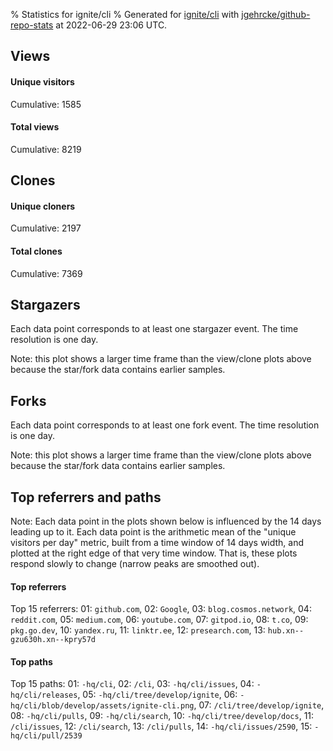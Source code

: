 % Statistics for ignite/cli
% Generated for [ignite/cli](https://github.com/ignite/cli) with [jgehrcke/github-repo-stats](https://github.com/jgehrcke/github-repo-stats) at 2022-06-29 23:06 UTC.


## Views

#### Unique visitors
<div id="chart_views_unique" class="full-width-chart"></div>

Cumulative: 1585

#### Total views
<div id="chart_views_total" class="full-width-chart"></div>

Cumulative: 8219

<div class="pagebreak-for-print"> </div>

## Clones

#### Unique cloners
<div id="chart_clones_unique" class="full-width-chart"></div>

Cumulative: 2197

#### Total clones
<div id="chart_clones_total" class="full-width-chart"></div>

Cumulative: 7369



<div class="pagebreak-for-print"> </div>



## Stargazers

Each data point corresponds to at least one stargazer event.
The time resolution is one day.

<div id="chart_stargazers" class="full-width-chart"></div>


Note: this plot shows a larger time frame than the view/clone plots above because the star/fork data contains earlier samples.



## Forks

Each data point corresponds to at least one fork event.
The time resolution is one day.

<div id="chart_forks" class="full-width-chart"></div>


Note: this plot shows a larger time frame than the view/clone plots above because the star/fork data contains earlier samples.



<div class="pagebreak-for-print"> </div>



## Top referrers and paths


Note: Each data point in the plots shown below is influenced by the 14 days
leading up to it. Each data point is the arithmetic mean of the "unique
visitors per day" metric, built from a time window of 14 days width, and
plotted at the right edge of that very time window. That is, these plots
respond slowly to change (narrow peaks are smoothed out).




#### Top referrers


<div id="chart_referrers_top_n_alltime" class="full-width-chart"></div>

Top 15 referrers: 01: `github.com`, 02: `Google`, 03: `blog.cosmos.network`, 04: `reddit.com`, 05: `medium.com`, 06: `youtube.com`, 07: `gitpod.io`, 08: `t.co`, 09: `pkg.go.dev`, 10: `yandex.ru`, 11: `linktr.ee`, 12: `presearch.com`, 13: `hub.xn--gzu630h.xn--kpry57d`





#### Top paths


<div id="chart_paths_top_n_alltime" class="full-width-chart"></div>

Top 15 paths: 01: `-hq/cli`, 02: `/cli`, 03: `-hq/cli/issues`, 04: `-hq/cli/releases`, 05: `-hq/cli/tree/develop/ignite`, 06: `-hq/cli/blob/develop/assets/ignite-cli.png`, 07: `/cli/tree/develop/ignite`, 08: `-hq/cli/pulls`, 09: `-hq/cli/search`, 10: `-hq/cli/tree/develop/docs`, 11: `/cli/issues`, 12: `/cli/search`, 13: `/cli/pulls`, 14: `-hq/cli/issues/2590`, 15: `-hq/cli/pull/2539`


<script type="text/javascript">
    vegaEmbed('#chart_views_unique', {"$schema": "https://vega.github.io/schema/vega-lite/v4.17.0.json", "config": {"arc": {"fill": "#1b1e23"}, "area": {"fill": "#1b1e23"}, "axisBottom": {"domainColor": "#a9b4c4", "gridColor": "#a9b4c4", "labelColor": "#1b1e23", "labelFont": "relative-mono-11-pitch-pro, Menlo, monospace", "tickColor": "#a9b4c4", "titleColor": "#1b1e23", "titleFont": "relative-mono-11-pitch-pro, Menlo, monospace"}, "axisLeft": {"domainColor": "#a9b4c4", "gridColor": "#a9b4c4", "labelColor": "#1b1e23", "labelFont": "relative-mono-11-pitch-pro, Menlo, monospace", "tickColor": "#a9b4c4", "titleColor": "#1b1e23", "titleFont": "relative-mono-11-pitch-pro, Menlo, monospace"}, "axisX": {"grid": false}, "axisY": {"grid": false, "labelBound": true}, "background": "#FFFFFF", "group": {"fill": "#FFFFFF"}, "header": {"fontWeight": 400, "labelFont": "relative-mono-11-pitch-pro, Menlo, monospace", "titleFont": "relative-mono-11-pitch-pro, Menlo, monospace"}, "legend": {"labelFont": "relative-mono-11-pitch-pro, Menlo, monospace", "symbolSize": 200, "symbolType": "circle", "titleFont": "relative-mono-11-pitch-pro, Menlo, monospace"}, "line": {"color": "#1b1e23", "stroke": "#1b1e23"}, "path": {"stroke": "#1b1e23"}, "point": {"color": "#1b1e23", "cursor": "pointer", "filled": true, "size": 20}, "range": {"category": ["#85a2f7", "#ea9755", "#7eb36a", "#f07071", "#bc85d9", "#e587b6", "#a9b4c4", "#d4c05e", "#64b9c4"]}, "style": {"bar": {"fill": "#1b1e23"}, "text": {"font": "relative-mono-11-pitch-pro, Menlo, monospace", "fontWeight": 400}}, "symbol": {"shape": "circle"}, "title": {"anchor": "start", "font": "relative-mono-11-pitch-pro, Menlo, monospace", "fontWeight": 400}, "trail": {"color": "#1b1e23", "stroke": "#1b1e23"}, "view": {"stroke": null}}, "data": {"name": "data-81e9b8bf6c0db3240d7d69769119c7f2"}, "datasets": {"data-81e9b8bf6c0db3240d7d69769119c7f2": [{"time": "2022-06-10T00:00:00+00:00", "views_total": 829, "views_unique": 100}, {"time": "2022-06-11T00:00:00+00:00", "views_total": 165, "views_unique": 48}, {"time": "2022-06-12T00:00:00+00:00", "views_total": 219, "views_unique": 60}, {"time": "2022-06-13T00:00:00+00:00", "views_total": 687, "views_unique": 104}, {"time": "2022-06-14T00:00:00+00:00", "views_total": 680, "views_unique": 100}, {"time": "2022-06-15T00:00:00+00:00", "views_total": 316, "views_unique": 75}, {"time": "2022-06-16T00:00:00+00:00", "views_total": 338, "views_unique": 88}, {"time": "2022-06-17T00:00:00+00:00", "views_total": 410, "views_unique": 70}, {"time": "2022-06-18T00:00:00+00:00", "views_total": 120, "views_unique": 35}, {"time": "2022-06-19T00:00:00+00:00", "views_total": 194, "views_unique": 51}, {"time": "2022-06-20T00:00:00+00:00", "views_total": 394, "views_unique": 97}, {"time": "2022-06-21T00:00:00+00:00", "views_total": 338, "views_unique": 90}, {"time": "2022-06-22T00:00:00+00:00", "views_total": 530, "views_unique": 91}, {"time": "2022-06-23T00:00:00+00:00", "views_total": 876, "views_unique": 130}, {"time": "2022-06-24T00:00:00+00:00", "views_total": 474, "views_unique": 90}, {"time": "2022-06-25T00:00:00+00:00", "views_total": 192, "views_unique": 34}, {"time": "2022-06-26T00:00:00+00:00", "views_total": 225, "views_unique": 54}, {"time": "2022-06-27T00:00:00+00:00", "views_total": 390, "views_unique": 94}, {"time": "2022-06-28T00:00:00+00:00", "views_total": 446, "views_unique": 80}, {"time": "2022-06-29T00:00:00+00:00", "views_total": 396, "views_unique": 94}]}, "encoding": {"tooltip": [{"field": "views_unique", "format": ".1f", "title": "views (u)", "type": "quantitative"}, {"field": "time", "format": "%B %e, %Y", "title": "date", "type": "temporal"}], "x": {"axis": {"labelAngle": 25}, "field": "time", "scale": {"domain": ["2022-06-10", "2022-06-29"]}, "timeUnit": "yearmonthdate", "title": "date", "type": "temporal"}, "y": {"axis": {}, "field": "views_unique", "scale": {"domain": [0, 143.0], "type": "linear", "zero": true}, "title": "unique views per day", "type": "quantitative"}}, "height": 200, "mark": {"point": true, "type": "line"}, "padding": 10, "width": "container"}, {"actions": false, "renderer": "svg"}).catch(console.error);
vegaEmbed('#chart_views_total', {"$schema": "https://vega.github.io/schema/vega-lite/v4.17.0.json", "config": {"arc": {"fill": "#1b1e23"}, "area": {"fill": "#1b1e23"}, "axisBottom": {"domainColor": "#a9b4c4", "gridColor": "#a9b4c4", "labelColor": "#1b1e23", "labelFont": "relative-mono-11-pitch-pro, Menlo, monospace", "tickColor": "#a9b4c4", "titleColor": "#1b1e23", "titleFont": "relative-mono-11-pitch-pro, Menlo, monospace"}, "axisLeft": {"domainColor": "#a9b4c4", "gridColor": "#a9b4c4", "labelColor": "#1b1e23", "labelFont": "relative-mono-11-pitch-pro, Menlo, monospace", "tickColor": "#a9b4c4", "titleColor": "#1b1e23", "titleFont": "relative-mono-11-pitch-pro, Menlo, monospace"}, "axisX": {"grid": false}, "axisY": {"grid": false, "labelBound": true}, "background": "#FFFFFF", "group": {"fill": "#FFFFFF"}, "header": {"fontWeight": 400, "labelFont": "relative-mono-11-pitch-pro, Menlo, monospace", "titleFont": "relative-mono-11-pitch-pro, Menlo, monospace"}, "legend": {"labelFont": "relative-mono-11-pitch-pro, Menlo, monospace", "symbolSize": 200, "symbolType": "circle", "titleFont": "relative-mono-11-pitch-pro, Menlo, monospace"}, "line": {"color": "#1b1e23", "stroke": "#1b1e23"}, "path": {"stroke": "#1b1e23"}, "point": {"color": "#1b1e23", "cursor": "pointer", "filled": true, "size": 20}, "range": {"category": ["#85a2f7", "#ea9755", "#7eb36a", "#f07071", "#bc85d9", "#e587b6", "#a9b4c4", "#d4c05e", "#64b9c4"]}, "style": {"bar": {"fill": "#1b1e23"}, "text": {"font": "relative-mono-11-pitch-pro, Menlo, monospace", "fontWeight": 400}}, "symbol": {"shape": "circle"}, "title": {"anchor": "start", "font": "relative-mono-11-pitch-pro, Menlo, monospace", "fontWeight": 400}, "trail": {"color": "#1b1e23", "stroke": "#1b1e23"}, "view": {"stroke": null}}, "data": {"name": "data-81e9b8bf6c0db3240d7d69769119c7f2"}, "datasets": {"data-81e9b8bf6c0db3240d7d69769119c7f2": [{"time": "2022-06-10T00:00:00+00:00", "views_total": 829, "views_unique": 100}, {"time": "2022-06-11T00:00:00+00:00", "views_total": 165, "views_unique": 48}, {"time": "2022-06-12T00:00:00+00:00", "views_total": 219, "views_unique": 60}, {"time": "2022-06-13T00:00:00+00:00", "views_total": 687, "views_unique": 104}, {"time": "2022-06-14T00:00:00+00:00", "views_total": 680, "views_unique": 100}, {"time": "2022-06-15T00:00:00+00:00", "views_total": 316, "views_unique": 75}, {"time": "2022-06-16T00:00:00+00:00", "views_total": 338, "views_unique": 88}, {"time": "2022-06-17T00:00:00+00:00", "views_total": 410, "views_unique": 70}, {"time": "2022-06-18T00:00:00+00:00", "views_total": 120, "views_unique": 35}, {"time": "2022-06-19T00:00:00+00:00", "views_total": 194, "views_unique": 51}, {"time": "2022-06-20T00:00:00+00:00", "views_total": 394, "views_unique": 97}, {"time": "2022-06-21T00:00:00+00:00", "views_total": 338, "views_unique": 90}, {"time": "2022-06-22T00:00:00+00:00", "views_total": 530, "views_unique": 91}, {"time": "2022-06-23T00:00:00+00:00", "views_total": 876, "views_unique": 130}, {"time": "2022-06-24T00:00:00+00:00", "views_total": 474, "views_unique": 90}, {"time": "2022-06-25T00:00:00+00:00", "views_total": 192, "views_unique": 34}, {"time": "2022-06-26T00:00:00+00:00", "views_total": 225, "views_unique": 54}, {"time": "2022-06-27T00:00:00+00:00", "views_total": 390, "views_unique": 94}, {"time": "2022-06-28T00:00:00+00:00", "views_total": 446, "views_unique": 80}, {"time": "2022-06-29T00:00:00+00:00", "views_total": 396, "views_unique": 94}]}, "encoding": {"tooltip": [{"field": "views_total", "format": ".1f", "title": "views (t)", "type": "quantitative"}, {"field": "time", "format": "%B %e, %Y", "title": "date", "type": "temporal"}], "x": {"axis": {"labelAngle": 25}, "field": "time", "scale": {"domain": ["2022-06-10", "2022-06-29"]}, "timeUnit": "yearmonthdate", "title": "date", "type": "temporal"}, "y": {"axis": {"values": [1, 10, 50, 100, 500, 1000, 5000, 10000]}, "field": "views_total", "scale": {"domain": [0, 963.6], "type": "symlog", "zero": true}, "title": "total views per day", "type": "quantitative"}}, "height": 200, "mark": {"point": true, "type": "line"}, "padding": 10, "width": "container"}, {"actions": false, "renderer": "svg"}).catch(console.error);
vegaEmbed('#chart_clones_unique', {"$schema": "https://vega.github.io/schema/vega-lite/v4.17.0.json", "config": {"arc": {"fill": "#1b1e23"}, "area": {"fill": "#1b1e23"}, "axisBottom": {"domainColor": "#a9b4c4", "gridColor": "#a9b4c4", "labelColor": "#1b1e23", "labelFont": "relative-mono-11-pitch-pro, Menlo, monospace", "tickColor": "#a9b4c4", "titleColor": "#1b1e23", "titleFont": "relative-mono-11-pitch-pro, Menlo, monospace"}, "axisLeft": {"domainColor": "#a9b4c4", "gridColor": "#a9b4c4", "labelColor": "#1b1e23", "labelFont": "relative-mono-11-pitch-pro, Menlo, monospace", "tickColor": "#a9b4c4", "titleColor": "#1b1e23", "titleFont": "relative-mono-11-pitch-pro, Menlo, monospace"}, "axisX": {"grid": false}, "axisY": {"grid": false, "labelBound": true}, "background": "#FFFFFF", "group": {"fill": "#FFFFFF"}, "header": {"fontWeight": 400, "labelFont": "relative-mono-11-pitch-pro, Menlo, monospace", "titleFont": "relative-mono-11-pitch-pro, Menlo, monospace"}, "legend": {"labelFont": "relative-mono-11-pitch-pro, Menlo, monospace", "symbolSize": 200, "symbolType": "circle", "titleFont": "relative-mono-11-pitch-pro, Menlo, monospace"}, "line": {"color": "#1b1e23", "stroke": "#1b1e23"}, "path": {"stroke": "#1b1e23"}, "point": {"color": "#1b1e23", "cursor": "pointer", "filled": true, "size": 20}, "range": {"category": ["#85a2f7", "#ea9755", "#7eb36a", "#f07071", "#bc85d9", "#e587b6", "#a9b4c4", "#d4c05e", "#64b9c4"]}, "style": {"bar": {"fill": "#1b1e23"}, "text": {"font": "relative-mono-11-pitch-pro, Menlo, monospace", "fontWeight": 400}}, "symbol": {"shape": "circle"}, "title": {"anchor": "start", "font": "relative-mono-11-pitch-pro, Menlo, monospace", "fontWeight": 400}, "trail": {"color": "#1b1e23", "stroke": "#1b1e23"}, "view": {"stroke": null}}, "data": {"name": "data-32a69f56ee526b82f36e925ef0e01219"}, "datasets": {"data-32a69f56ee526b82f36e925ef0e01219": [{"clones_total": 725, "clones_unique": 119, "time": "2022-06-10T00:00:00+00:00"}, {"clones_total": 374, "clones_unique": 109, "time": "2022-06-11T00:00:00+00:00"}, {"clones_total": 210, "clones_unique": 100, "time": "2022-06-12T00:00:00+00:00"}, {"clones_total": 300, "clones_unique": 100, "time": "2022-06-13T00:00:00+00:00"}, {"clones_total": 347, "clones_unique": 129, "time": "2022-06-14T00:00:00+00:00"}, {"clones_total": 335, "clones_unique": 107, "time": "2022-06-15T00:00:00+00:00"}, {"clones_total": 467, "clones_unique": 112, "time": "2022-06-16T00:00:00+00:00"}, {"clones_total": 270, "clones_unique": 91, "time": "2022-06-17T00:00:00+00:00"}, {"clones_total": 145, "clones_unique": 65, "time": "2022-06-18T00:00:00+00:00"}, {"clones_total": 183, "clones_unique": 83, "time": "2022-06-19T00:00:00+00:00"}, {"clones_total": 188, "clones_unique": 84, "time": "2022-06-20T00:00:00+00:00"}, {"clones_total": 317, "clones_unique": 116, "time": "2022-06-21T00:00:00+00:00"}, {"clones_total": 359, "clones_unique": 130, "time": "2022-06-22T00:00:00+00:00"}, {"clones_total": 780, "clones_unique": 152, "time": "2022-06-23T00:00:00+00:00"}, {"clones_total": 651, "clones_unique": 139, "time": "2022-06-24T00:00:00+00:00"}, {"clones_total": 376, "clones_unique": 102, "time": "2022-06-25T00:00:00+00:00"}, {"clones_total": 269, "clones_unique": 89, "time": "2022-06-26T00:00:00+00:00"}, {"clones_total": 364, "clones_unique": 130, "time": "2022-06-27T00:00:00+00:00"}, {"clones_total": 426, "clones_unique": 137, "time": "2022-06-28T00:00:00+00:00"}, {"clones_total": 283, "clones_unique": 103, "time": "2022-06-29T00:00:00+00:00"}]}, "encoding": {"tooltip": [{"field": "clones_unique", "format": ".1f", "title": "clones (u)", "type": "quantitative"}, {"field": "time", "format": "%B %e, %Y", "title": "date", "type": "temporal"}], "x": {"axis": {"labelAngle": 25}, "field": "time", "scale": {"domain": ["2022-06-10", "2022-06-29"]}, "timeUnit": "yearmonthdate", "title": "date", "type": "temporal"}, "y": {"axis": {}, "field": "clones_unique", "scale": {"domain": [0, 167.20000000000002], "type": "linear", "zero": true}, "title": "unique clones per day", "type": "quantitative"}}, "height": 200, "mark": {"point": true, "type": "line"}, "padding": 10, "width": "container"}, {"actions": false, "renderer": "svg"}).catch(console.error);
vegaEmbed('#chart_clones_total', {"$schema": "https://vega.github.io/schema/vega-lite/v4.17.0.json", "config": {"arc": {"fill": "#1b1e23"}, "area": {"fill": "#1b1e23"}, "axisBottom": {"domainColor": "#a9b4c4", "gridColor": "#a9b4c4", "labelColor": "#1b1e23", "labelFont": "relative-mono-11-pitch-pro, Menlo, monospace", "tickColor": "#a9b4c4", "titleColor": "#1b1e23", "titleFont": "relative-mono-11-pitch-pro, Menlo, monospace"}, "axisLeft": {"domainColor": "#a9b4c4", "gridColor": "#a9b4c4", "labelColor": "#1b1e23", "labelFont": "relative-mono-11-pitch-pro, Menlo, monospace", "tickColor": "#a9b4c4", "titleColor": "#1b1e23", "titleFont": "relative-mono-11-pitch-pro, Menlo, monospace"}, "axisX": {"grid": false}, "axisY": {"grid": false, "labelBound": true}, "background": "#FFFFFF", "group": {"fill": "#FFFFFF"}, "header": {"fontWeight": 400, "labelFont": "relative-mono-11-pitch-pro, Menlo, monospace", "titleFont": "relative-mono-11-pitch-pro, Menlo, monospace"}, "legend": {"labelFont": "relative-mono-11-pitch-pro, Menlo, monospace", "symbolSize": 200, "symbolType": "circle", "titleFont": "relative-mono-11-pitch-pro, Menlo, monospace"}, "line": {"color": "#1b1e23", "stroke": "#1b1e23"}, "path": {"stroke": "#1b1e23"}, "point": {"color": "#1b1e23", "cursor": "pointer", "filled": true, "size": 20}, "range": {"category": ["#85a2f7", "#ea9755", "#7eb36a", "#f07071", "#bc85d9", "#e587b6", "#a9b4c4", "#d4c05e", "#64b9c4"]}, "style": {"bar": {"fill": "#1b1e23"}, "text": {"font": "relative-mono-11-pitch-pro, Menlo, monospace", "fontWeight": 400}}, "symbol": {"shape": "circle"}, "title": {"anchor": "start", "font": "relative-mono-11-pitch-pro, Menlo, monospace", "fontWeight": 400}, "trail": {"color": "#1b1e23", "stroke": "#1b1e23"}, "view": {"stroke": null}}, "data": {"name": "data-32a69f56ee526b82f36e925ef0e01219"}, "datasets": {"data-32a69f56ee526b82f36e925ef0e01219": [{"clones_total": 725, "clones_unique": 119, "time": "2022-06-10T00:00:00+00:00"}, {"clones_total": 374, "clones_unique": 109, "time": "2022-06-11T00:00:00+00:00"}, {"clones_total": 210, "clones_unique": 100, "time": "2022-06-12T00:00:00+00:00"}, {"clones_total": 300, "clones_unique": 100, "time": "2022-06-13T00:00:00+00:00"}, {"clones_total": 347, "clones_unique": 129, "time": "2022-06-14T00:00:00+00:00"}, {"clones_total": 335, "clones_unique": 107, "time": "2022-06-15T00:00:00+00:00"}, {"clones_total": 467, "clones_unique": 112, "time": "2022-06-16T00:00:00+00:00"}, {"clones_total": 270, "clones_unique": 91, "time": "2022-06-17T00:00:00+00:00"}, {"clones_total": 145, "clones_unique": 65, "time": "2022-06-18T00:00:00+00:00"}, {"clones_total": 183, "clones_unique": 83, "time": "2022-06-19T00:00:00+00:00"}, {"clones_total": 188, "clones_unique": 84, "time": "2022-06-20T00:00:00+00:00"}, {"clones_total": 317, "clones_unique": 116, "time": "2022-06-21T00:00:00+00:00"}, {"clones_total": 359, "clones_unique": 130, "time": "2022-06-22T00:00:00+00:00"}, {"clones_total": 780, "clones_unique": 152, "time": "2022-06-23T00:00:00+00:00"}, {"clones_total": 651, "clones_unique": 139, "time": "2022-06-24T00:00:00+00:00"}, {"clones_total": 376, "clones_unique": 102, "time": "2022-06-25T00:00:00+00:00"}, {"clones_total": 269, "clones_unique": 89, "time": "2022-06-26T00:00:00+00:00"}, {"clones_total": 364, "clones_unique": 130, "time": "2022-06-27T00:00:00+00:00"}, {"clones_total": 426, "clones_unique": 137, "time": "2022-06-28T00:00:00+00:00"}, {"clones_total": 283, "clones_unique": 103, "time": "2022-06-29T00:00:00+00:00"}]}, "encoding": {"tooltip": [{"field": "clones_total", "format": ".1f", "title": "clones (t)", "type": "quantitative"}, {"field": "time", "format": "%B %e, %Y", "title": "date", "type": "temporal"}], "x": {"axis": {"labelAngle": 25}, "field": "time", "scale": {"domain": ["2022-06-10", "2022-06-29"]}, "timeUnit": "yearmonthdate", "title": "date", "type": "temporal"}, "y": {"axis": {"values": [1, 10, 50, 100, 500, 1000, 5000, 10000]}, "field": "clones_total", "scale": {"domain": [0, 858.0000000000001], "type": "symlog", "zero": true}, "title": "total clones per day", "type": "quantitative"}}, "height": 200, "mark": {"point": true, "type": "line"}, "padding": 10, "width": "container"}, {"actions": false, "renderer": "svg"}).catch(console.error);
vegaEmbed('#chart_stargazers', {"$schema": "https://vega.github.io/schema/vega-lite/v4.17.0.json", "config": {"arc": {"fill": "#1b1e23"}, "area": {"fill": "#1b1e23"}, "axisBottom": {"domainColor": "#a9b4c4", "gridColor": "#a9b4c4", "labelColor": "#1b1e23", "labelFont": "relative-mono-11-pitch-pro, Menlo, monospace", "tickColor": "#a9b4c4", "titleColor": "#1b1e23", "titleFont": "relative-mono-11-pitch-pro, Menlo, monospace"}, "axisLeft": {"domainColor": "#a9b4c4", "gridColor": "#a9b4c4", "labelColor": "#1b1e23", "labelFont": "relative-mono-11-pitch-pro, Menlo, monospace", "tickColor": "#a9b4c4", "titleColor": "#1b1e23", "titleFont": "relative-mono-11-pitch-pro, Menlo, monospace"}, "axisX": {"grid": false}, "axisY": {"grid": false}, "background": "#FFFFFF", "group": {"fill": "#FFFFFF"}, "header": {"fontWeight": 400, "labelFont": "relative-mono-11-pitch-pro, Menlo, monospace", "titleFont": "relative-mono-11-pitch-pro, Menlo, monospace"}, "legend": {"labelFont": "relative-mono-11-pitch-pro, Menlo, monospace", "symbolSize": 200, "symbolType": "circle", "titleFont": "relative-mono-11-pitch-pro, Menlo, monospace"}, "line": {"color": "#1b1e23", "stroke": "#1b1e23"}, "path": {"stroke": "#1b1e23"}, "point": {"color": "#1b1e23", "cursor": "pointer", "filled": true, "size": 50}, "range": {"category": ["#85a2f7", "#ea9755", "#7eb36a", "#f07071", "#bc85d9", "#e587b6", "#a9b4c4", "#d4c05e", "#64b9c4"]}, "style": {"bar": {"fill": "#1b1e23"}, "text": {"font": "relative-mono-11-pitch-pro, Menlo, monospace", "fontWeight": 400}}, "symbol": {"shape": "circle"}, "title": {"anchor": "start", "font": "relative-mono-11-pitch-pro, Menlo, monospace", "fontWeight": 400}, "trail": {"color": "#1b1e23", "stroke": "#1b1e23"}, "view": {"stroke": null}}, "data": {"name": "data-0fb437a300e24731e9589dfe5c468186"}, "datasets": {"data-0fb437a300e24731e9589dfe5c468186": [{"stars_cumulative": 6, "time": "2020-06-23T00:00:00+00:00"}, {"stars_cumulative": 8, "time": "2020-06-30T08:00:00+00:00"}, {"stars_cumulative": 9, "time": "2020-07-07T16:00:00+00:00"}, {"stars_cumulative": 11, "time": "2020-07-15T00:00:00+00:00"}, {"stars_cumulative": 40, "time": "2020-07-22T08:00:00+00:00"}, {"stars_cumulative": 46, "time": "2020-07-29T16:00:00+00:00"}, {"stars_cumulative": 51, "time": "2020-08-06T00:00:00+00:00"}, {"stars_cumulative": 54, "time": "2020-08-13T08:00:00+00:00"}, {"stars_cumulative": 58, "time": "2020-08-20T16:00:00+00:00"}, {"stars_cumulative": 62, "time": "2020-08-28T00:00:00+00:00"}, {"stars_cumulative": 67, "time": "2020-09-04T08:00:00+00:00"}, {"stars_cumulative": 72, "time": "2020-09-11T16:00:00+00:00"}, {"stars_cumulative": 76, "time": "2020-09-19T00:00:00+00:00"}, {"stars_cumulative": 80, "time": "2020-09-26T08:00:00+00:00"}, {"stars_cumulative": 87, "time": "2020-10-03T16:00:00+00:00"}, {"stars_cumulative": 93, "time": "2020-10-11T00:00:00+00:00"}, {"stars_cumulative": 101, "time": "2020-10-18T08:00:00+00:00"}, {"stars_cumulative": 104, "time": "2020-10-25T16:00:00+00:00"}, {"stars_cumulative": 105, "time": "2020-11-02T00:00:00+00:00"}, {"stars_cumulative": 106, "time": "2020-11-09T08:00:00+00:00"}, {"stars_cumulative": 109, "time": "2020-11-16T16:00:00+00:00"}, {"stars_cumulative": 111, "time": "2020-11-24T00:00:00+00:00"}, {"stars_cumulative": 113, "time": "2020-12-01T08:00:00+00:00"}, {"stars_cumulative": 114, "time": "2020-12-08T16:00:00+00:00"}, {"stars_cumulative": 116, "time": "2020-12-16T00:00:00+00:00"}, {"stars_cumulative": 117, "time": "2020-12-23T08:00:00+00:00"}, {"stars_cumulative": 120, "time": "2020-12-30T16:00:00+00:00"}, {"stars_cumulative": 123, "time": "2021-01-07T00:00:00+00:00"}, {"stars_cumulative": 124, "time": "2021-01-14T08:00:00+00:00"}, {"stars_cumulative": 127, "time": "2021-01-21T16:00:00+00:00"}, {"stars_cumulative": 129, "time": "2021-01-29T00:00:00+00:00"}, {"stars_cumulative": 146, "time": "2021-02-05T08:00:00+00:00"}, {"stars_cumulative": 158, "time": "2021-02-12T16:00:00+00:00"}, {"stars_cumulative": 165, "time": "2021-02-20T00:00:00+00:00"}, {"stars_cumulative": 174, "time": "2021-02-27T08:00:00+00:00"}, {"stars_cumulative": 182, "time": "2021-03-06T16:00:00+00:00"}, {"stars_cumulative": 194, "time": "2021-03-14T00:00:00+00:00"}, {"stars_cumulative": 200, "time": "2021-03-21T08:00:00+00:00"}, {"stars_cumulative": 203, "time": "2021-03-28T16:00:00+00:00"}, {"stars_cumulative": 205, "time": "2021-04-05T00:00:00+00:00"}, {"stars_cumulative": 211, "time": "2021-04-12T08:00:00+00:00"}, {"stars_cumulative": 216, "time": "2021-04-19T16:00:00+00:00"}, {"stars_cumulative": 221, "time": "2021-04-27T00:00:00+00:00"}, {"stars_cumulative": 233, "time": "2021-05-04T08:00:00+00:00"}, {"stars_cumulative": 240, "time": "2021-05-11T16:00:00+00:00"}, {"stars_cumulative": 243, "time": "2021-05-19T00:00:00+00:00"}, {"stars_cumulative": 246, "time": "2021-05-26T08:00:00+00:00"}, {"stars_cumulative": 257, "time": "2021-06-02T16:00:00+00:00"}, {"stars_cumulative": 268, "time": "2021-06-10T00:00:00+00:00"}, {"stars_cumulative": 275, "time": "2021-06-17T08:00:00+00:00"}, {"stars_cumulative": 277, "time": "2021-06-24T16:00:00+00:00"}, {"stars_cumulative": 281, "time": "2021-07-02T00:00:00+00:00"}, {"stars_cumulative": 285, "time": "2021-07-09T08:00:00+00:00"}, {"stars_cumulative": 292, "time": "2021-07-16T16:00:00+00:00"}, {"stars_cumulative": 297, "time": "2021-07-24T00:00:00+00:00"}, {"stars_cumulative": 305, "time": "2021-07-31T08:00:00+00:00"}, {"stars_cumulative": 313, "time": "2021-08-07T16:00:00+00:00"}, {"stars_cumulative": 323, "time": "2021-08-15T00:00:00+00:00"}, {"stars_cumulative": 332, "time": "2021-08-22T08:00:00+00:00"}, {"stars_cumulative": 343, "time": "2021-08-29T16:00:00+00:00"}, {"stars_cumulative": 348, "time": "2021-09-06T00:00:00+00:00"}, {"stars_cumulative": 358, "time": "2021-09-13T08:00:00+00:00"}, {"stars_cumulative": 368, "time": "2021-09-20T16:00:00+00:00"}, {"stars_cumulative": 378, "time": "2021-09-28T00:00:00+00:00"}, {"stars_cumulative": 387, "time": "2021-10-05T08:00:00+00:00"}, {"stars_cumulative": 401, "time": "2021-10-12T16:00:00+00:00"}, {"stars_cumulative": 408, "time": "2021-10-20T00:00:00+00:00"}, {"stars_cumulative": 420, "time": "2021-10-27T08:00:00+00:00"}, {"stars_cumulative": 449, "time": "2021-11-03T16:00:00+00:00"}, {"stars_cumulative": 456, "time": "2021-11-11T00:00:00+00:00"}, {"stars_cumulative": 473, "time": "2021-11-18T08:00:00+00:00"}, {"stars_cumulative": 478, "time": "2021-11-25T16:00:00+00:00"}, {"stars_cumulative": 490, "time": "2021-12-03T00:00:00+00:00"}, {"stars_cumulative": 505, "time": "2021-12-10T08:00:00+00:00"}, {"stars_cumulative": 518, "time": "2021-12-17T16:00:00+00:00"}, {"stars_cumulative": 530, "time": "2021-12-25T00:00:00+00:00"}, {"stars_cumulative": 542, "time": "2022-01-01T08:00:00+00:00"}, {"stars_cumulative": 558, "time": "2022-01-08T16:00:00+00:00"}, {"stars_cumulative": 568, "time": "2022-01-16T00:00:00+00:00"}, {"stars_cumulative": 582, "time": "2022-01-23T08:00:00+00:00"}, {"stars_cumulative": 591, "time": "2022-01-30T16:00:00+00:00"}, {"stars_cumulative": 603, "time": "2022-02-07T00:00:00+00:00"}, {"stars_cumulative": 608, "time": "2022-02-14T08:00:00+00:00"}, {"stars_cumulative": 626, "time": "2022-02-21T16:00:00+00:00"}, {"stars_cumulative": 635, "time": "2022-03-01T00:00:00+00:00"}, {"stars_cumulative": 643, "time": "2022-03-08T08:00:00+00:00"}, {"stars_cumulative": 664, "time": "2022-03-15T16:00:00+00:00"}, {"stars_cumulative": 680, "time": "2022-03-23T00:00:00+00:00"}, {"stars_cumulative": 695, "time": "2022-03-30T08:00:00+00:00"}, {"stars_cumulative": 707, "time": "2022-04-06T16:00:00+00:00"}, {"stars_cumulative": 728, "time": "2022-04-14T00:00:00+00:00"}, {"stars_cumulative": 736, "time": "2022-04-21T08:00:00+00:00"}, {"stars_cumulative": 764, "time": "2022-04-28T16:00:00+00:00"}, {"stars_cumulative": 772, "time": "2022-05-06T00:00:00+00:00"}, {"stars_cumulative": 782, "time": "2022-05-13T08:00:00+00:00"}, {"stars_cumulative": 799, "time": "2022-05-20T16:00:00+00:00"}, {"stars_cumulative": 807, "time": "2022-05-28T00:00:00+00:00"}, {"stars_cumulative": 809, "time": "2022-06-04T08:00:00+00:00"}, {"stars_cumulative": 815, "time": "2022-06-11T16:00:00+00:00"}, {"stars_cumulative": 821, "time": "2022-06-19T00:00:00+00:00"}, {"stars_cumulative": 825, "time": "2022-06-26T08:00:00+00:00"}]}, "encoding": {"tooltip": [{"field": "stars_cumulative", "format": "d", "title": "stars", "type": "quantitative"}, {"field": "time", "format": "%B %e, %Y", "title": "date", "type": "temporal"}], "x": {"axis": {"labelAngle": 25}, "field": "time", "scale": {"domain": ["2020-06-23", "2022-06-29"]}, "timeUnit": "yearmonthdate", "title": "date", "type": "temporal"}, "y": {"field": "stars_cumulative", "scale": {"domain": [0, 907.5000000000001], "zero": true}, "title": "stargazer count (cumulative)", "type": "quantitative"}}, "height": 300, "mark": {"point": true, "type": "line"}, "padding": 10, "width": "container"}, {"actions": false, "renderer": "svg"}).catch(console.error);
vegaEmbed('#chart_forks', {"$schema": "https://vega.github.io/schema/vega-lite/v4.17.0.json", "config": {"arc": {"fill": "#1b1e23"}, "area": {"fill": "#1b1e23"}, "axisBottom": {"domainColor": "#a9b4c4", "gridColor": "#a9b4c4", "labelColor": "#1b1e23", "labelFont": "relative-mono-11-pitch-pro, Menlo, monospace", "tickColor": "#a9b4c4", "titleColor": "#1b1e23", "titleFont": "relative-mono-11-pitch-pro, Menlo, monospace"}, "axisLeft": {"domainColor": "#a9b4c4", "gridColor": "#a9b4c4", "labelColor": "#1b1e23", "labelFont": "relative-mono-11-pitch-pro, Menlo, monospace", "tickColor": "#a9b4c4", "titleColor": "#1b1e23", "titleFont": "relative-mono-11-pitch-pro, Menlo, monospace"}, "axisX": {"grid": false}, "axisY": {"grid": false}, "background": "#FFFFFF", "group": {"fill": "#FFFFFF"}, "header": {"fontWeight": 400, "labelFont": "relative-mono-11-pitch-pro, Menlo, monospace", "titleFont": "relative-mono-11-pitch-pro, Menlo, monospace"}, "legend": {"labelFont": "relative-mono-11-pitch-pro, Menlo, monospace", "symbolSize": 200, "symbolType": "circle", "titleFont": "relative-mono-11-pitch-pro, Menlo, monospace"}, "line": {"color": "#1b1e23", "stroke": "#1b1e23"}, "path": {"stroke": "#1b1e23"}, "point": {"color": "#1b1e23", "cursor": "pointer", "filled": true, "size": 50}, "range": {"category": ["#85a2f7", "#ea9755", "#7eb36a", "#f07071", "#bc85d9", "#e587b6", "#a9b4c4", "#d4c05e", "#64b9c4"]}, "style": {"bar": {"fill": "#1b1e23"}, "text": {"font": "relative-mono-11-pitch-pro, Menlo, monospace", "fontWeight": 400}}, "symbol": {"shape": "circle"}, "title": {"anchor": "start", "font": "relative-mono-11-pitch-pro, Menlo, monospace", "fontWeight": 400}, "trail": {"color": "#1b1e23", "stroke": "#1b1e23"}, "view": {"stroke": null}}, "data": {"name": "data-454b65660f4af239010ff17e45b1ce4f"}, "datasets": {"data-454b65660f4af239010ff17e45b1ce4f": [{"forks_cumulative": 1.0, "time": "2020-06-25T00:00:00+00:00"}, {"forks_cumulative": 4.0, "time": "2020-07-24T04:00:00+00:00"}, {"forks_cumulative": 8.0, "time": "2020-07-31T11:00:00+00:00"}, {"forks_cumulative": 10.0, "time": "2020-08-22T08:00:00+00:00"}, {"forks_cumulative": 13.0, "time": "2020-08-29T15:00:00+00:00"}, {"forks_cumulative": 15.0, "time": "2020-09-05T22:00:00+00:00"}, {"forks_cumulative": 16.0, "time": "2020-09-13T05:00:00+00:00"}, {"forks_cumulative": 17.0, "time": "2020-09-27T19:00:00+00:00"}, {"forks_cumulative": 20.0, "time": "2020-10-05T02:00:00+00:00"}, {"forks_cumulative": 27.0, "time": "2020-10-12T09:00:00+00:00"}, {"forks_cumulative": 33.0, "time": "2020-10-19T16:00:00+00:00"}, {"forks_cumulative": 36.0, "time": "2020-10-26T23:00:00+00:00"}, {"forks_cumulative": 37.0, "time": "2020-11-10T13:00:00+00:00"}, {"forks_cumulative": 39.0, "time": "2020-11-17T20:00:00+00:00"}, {"forks_cumulative": 42.0, "time": "2020-11-25T03:00:00+00:00"}, {"forks_cumulative": 44.0, "time": "2020-12-02T10:00:00+00:00"}, {"forks_cumulative": 46.0, "time": "2020-12-09T17:00:00+00:00"}, {"forks_cumulative": 50.0, "time": "2020-12-17T00:00:00+00:00"}, {"forks_cumulative": 53.0, "time": "2020-12-31T14:00:00+00:00"}, {"forks_cumulative": 56.0, "time": "2021-01-07T21:00:00+00:00"}, {"forks_cumulative": 61.0, "time": "2021-01-15T04:00:00+00:00"}, {"forks_cumulative": 63.0, "time": "2021-01-22T11:00:00+00:00"}, {"forks_cumulative": 65.0, "time": "2021-01-29T18:00:00+00:00"}, {"forks_cumulative": 70.0, "time": "2021-02-06T01:00:00+00:00"}, {"forks_cumulative": 72.0, "time": "2021-02-13T08:00:00+00:00"}, {"forks_cumulative": 79.0, "time": "2021-02-20T15:00:00+00:00"}, {"forks_cumulative": 85.0, "time": "2021-02-27T22:00:00+00:00"}, {"forks_cumulative": 90.0, "time": "2021-03-07T05:00:00+00:00"}, {"forks_cumulative": 96.0, "time": "2021-03-14T12:00:00+00:00"}, {"forks_cumulative": 100.0, "time": "2021-03-21T19:00:00+00:00"}, {"forks_cumulative": 104.0, "time": "2021-03-29T02:00:00+00:00"}, {"forks_cumulative": 107.0, "time": "2021-04-05T09:00:00+00:00"}, {"forks_cumulative": 110.0, "time": "2021-04-12T16:00:00+00:00"}, {"forks_cumulative": 112.0, "time": "2021-04-19T23:00:00+00:00"}, {"forks_cumulative": 117.0, "time": "2021-04-27T06:00:00+00:00"}, {"forks_cumulative": 125.0, "time": "2021-05-04T13:00:00+00:00"}, {"forks_cumulative": 128.0, "time": "2021-05-11T20:00:00+00:00"}, {"forks_cumulative": 130.0, "time": "2021-05-19T03:00:00+00:00"}, {"forks_cumulative": 134.0, "time": "2021-05-26T10:00:00+00:00"}, {"forks_cumulative": 139.0, "time": "2021-06-02T17:00:00+00:00"}, {"forks_cumulative": 144.0, "time": "2021-06-10T00:00:00+00:00"}, {"forks_cumulative": 148.0, "time": "2021-06-17T07:00:00+00:00"}, {"forks_cumulative": 151.0, "time": "2021-07-01T21:00:00+00:00"}, {"forks_cumulative": 152.0, "time": "2021-07-09T04:00:00+00:00"}, {"forks_cumulative": 153.0, "time": "2021-07-16T11:00:00+00:00"}, {"forks_cumulative": 155.0, "time": "2021-07-31T01:00:00+00:00"}, {"forks_cumulative": 158.0, "time": "2021-08-07T08:00:00+00:00"}, {"forks_cumulative": 163.0, "time": "2021-08-14T15:00:00+00:00"}, {"forks_cumulative": 167.0, "time": "2021-08-21T22:00:00+00:00"}, {"forks_cumulative": 169.0, "time": "2021-08-29T05:00:00+00:00"}, {"forks_cumulative": 171.0, "time": "2021-09-05T12:00:00+00:00"}, {"forks_cumulative": 174.0, "time": "2021-09-12T19:00:00+00:00"}, {"forks_cumulative": 180.0, "time": "2021-09-20T02:00:00+00:00"}, {"forks_cumulative": 183.0, "time": "2021-09-27T09:00:00+00:00"}, {"forks_cumulative": 186.0, "time": "2021-10-04T16:00:00+00:00"}, {"forks_cumulative": 191.0, "time": "2021-10-11T23:00:00+00:00"}, {"forks_cumulative": 196.0, "time": "2021-10-19T06:00:00+00:00"}, {"forks_cumulative": 198.0, "time": "2021-10-26T13:00:00+00:00"}, {"forks_cumulative": 200.0, "time": "2021-11-02T20:00:00+00:00"}, {"forks_cumulative": 206.0, "time": "2021-11-10T03:00:00+00:00"}, {"forks_cumulative": 210.0, "time": "2021-11-17T10:00:00+00:00"}, {"forks_cumulative": 216.0, "time": "2021-11-24T17:00:00+00:00"}, {"forks_cumulative": 223.0, "time": "2021-12-02T00:00:00+00:00"}, {"forks_cumulative": 228.0, "time": "2021-12-09T07:00:00+00:00"}, {"forks_cumulative": 234.0, "time": "2021-12-16T14:00:00+00:00"}, {"forks_cumulative": 237.0, "time": "2021-12-23T21:00:00+00:00"}, {"forks_cumulative": 241.0, "time": "2021-12-31T04:00:00+00:00"}, {"forks_cumulative": 248.0, "time": "2022-01-07T11:00:00+00:00"}, {"forks_cumulative": 252.0, "time": "2022-01-14T18:00:00+00:00"}, {"forks_cumulative": 258.0, "time": "2022-01-22T01:00:00+00:00"}, {"forks_cumulative": 262.0, "time": "2022-01-29T08:00:00+00:00"}, {"forks_cumulative": 268.0, "time": "2022-02-05T15:00:00+00:00"}, {"forks_cumulative": 272.0, "time": "2022-02-12T22:00:00+00:00"}, {"forks_cumulative": 277.0, "time": "2022-02-20T05:00:00+00:00"}, {"forks_cumulative": 285.0, "time": "2022-02-27T12:00:00+00:00"}, {"forks_cumulative": 290.0, "time": "2022-03-06T19:00:00+00:00"}, {"forks_cumulative": 300.0, "time": "2022-03-14T02:00:00+00:00"}, {"forks_cumulative": 307.0, "time": "2022-03-21T09:00:00+00:00"}, {"forks_cumulative": 312.0, "time": "2022-03-28T16:00:00+00:00"}, {"forks_cumulative": 315.0, "time": "2022-04-04T23:00:00+00:00"}, {"forks_cumulative": 322.0, "time": "2022-04-12T06:00:00+00:00"}, {"forks_cumulative": 328.0, "time": "2022-04-19T13:00:00+00:00"}, {"forks_cumulative": 332.0, "time": "2022-04-26T20:00:00+00:00"}, {"forks_cumulative": 336.0, "time": "2022-05-04T03:00:00+00:00"}, {"forks_cumulative": 342.0, "time": "2022-05-11T10:00:00+00:00"}, {"forks_cumulative": 346.0, "time": "2022-05-18T17:00:00+00:00"}, {"forks_cumulative": 349.0, "time": "2022-05-26T00:00:00+00:00"}, {"forks_cumulative": 352.0, "time": "2022-06-02T07:00:00+00:00"}, {"forks_cumulative": 356.0, "time": "2022-06-09T14:00:00+00:00"}, {"forks_cumulative": 364.0, "time": "2022-06-16T21:00:00+00:00"}, {"forks_cumulative": 365.0, "time": "2022-06-24T04:00:00+00:00"}]}, "encoding": {"tooltip": [{"field": "forks_cumulative", "format": "d", "title": "forks", "type": "quantitative"}, {"field": "time", "format": "%B %e, %Y", "title": "date", "type": "temporal"}], "x": {"axis": {"labelAngle": 25}, "field": "time", "scale": {"domain": ["2020-06-23", "2022-06-29"]}, "timeUnit": "yearmonthdate", "title": "date", "type": "temporal"}, "y": {"field": "forks_cumulative", "scale": {"domain": [0, 401.50000000000006], "zero": true}, "title": "fork count (cumulative)", "type": "quantitative"}}, "height": 300, "mark": {"point": true, "type": "line"}, "padding": 10, "width": "container"}, {"actions": false, "renderer": "svg"}).catch(console.error);
vegaEmbed('#chart_referrers_top_n_alltime', {"$schema": "https://vega.github.io/schema/vega-lite/v4.17.0.json", "config": {"arc": {"fill": "#1b1e23"}, "area": {"fill": "#1b1e23"}, "axisBottom": {"domainColor": "#a9b4c4", "gridColor": "#a9b4c4", "labelColor": "#1b1e23", "labelFont": "relative-mono-11-pitch-pro, Menlo, monospace", "tickColor": "#a9b4c4", "titleColor": "#1b1e23", "titleFont": "relative-mono-11-pitch-pro, Menlo, monospace"}, "axisLeft": {"domainColor": "#a9b4c4", "gridColor": "#a9b4c4", "labelColor": "#1b1e23", "labelFont": "relative-mono-11-pitch-pro, Menlo, monospace", "tickColor": "#a9b4c4", "titleColor": "#1b1e23", "titleFont": "relative-mono-11-pitch-pro, Menlo, monospace"}, "axisX": {"grid": false}, "axisY": {"grid": false}, "background": "#FFFFFF", "group": {"fill": "#FFFFFF"}, "header": {"fontWeight": 400, "labelFont": "relative-mono-11-pitch-pro, Menlo, monospace", "titleFont": "relative-mono-11-pitch-pro, Menlo, monospace"}, "legend": {"labelFont": "relative-mono-11-pitch-pro, Menlo, monospace", "symbolSize": 200, "symbolType": "circle", "titleFont": "relative-mono-11-pitch-pro, Menlo, monospace"}, "line": {"color": "#1b1e23", "stroke": "#1b1e23"}, "path": {"stroke": "#1b1e23"}, "point": {"color": "#1b1e23", "cursor": "pointer", "filled": true, "size": 30}, "range": {"category": ["#85a2f7", "#ea9755", "#7eb36a", "#f07071", "#bc85d9", "#e587b6", "#a9b4c4", "#d4c05e", "#64b9c4"]}, "style": {"bar": {"fill": "#1b1e23"}, "text": {"font": "relative-mono-11-pitch-pro, Menlo, monospace", "fontWeight": 400}}, "symbol": {"shape": "circle"}, "title": {"anchor": "start", "font": "relative-mono-11-pitch-pro, Menlo, monospace", "fontWeight": 400}, "trail": {"color": "#1b1e23", "stroke": "#1b1e23"}, "view": {"stroke": null}}, "data": {"name": "data-e1576ee7fb676c2fd4a697c05b13cfda"}, "datasets": {"data-e1576ee7fb676c2fd4a697c05b13cfda": [{"referrer": "github.com", "time": "2022-06-23T00:00:00+00:00", "views_unique": 207, "views_unique_norm": 14.785714285714286}, {"referrer": "github.com", "time": "2022-06-24T00:00:00+00:00", "views_unique": 217, "views_unique_norm": 15.5}, {"referrer": "github.com", "time": "2022-06-25T00:00:00+00:00", "views_unique": 229, "views_unique_norm": 16.357142857142858}, {"referrer": "github.com", "time": "2022-06-26T00:00:00+00:00", "views_unique": 220, "views_unique_norm": 15.714285714285714}, {"referrer": "github.com", "time": "2022-06-27T00:00:00+00:00", "views_unique": 211, "views_unique_norm": 15.071428571428571}, {"referrer": "github.com", "time": "2022-06-28T00:00:00+00:00", "views_unique": 208, "views_unique_norm": 14.857142857142858}, {"referrer": "github.com", "time": "2022-06-29T00:00:00+00:00", "views_unique": 207, "views_unique_norm": 14.785714285714286}, {"referrer": "Google", "time": "2022-06-23T00:00:00+00:00", "views_unique": 177, "views_unique_norm": 12.642857142857142}, {"referrer": "Google", "time": "2022-06-24T00:00:00+00:00", "views_unique": 184, "views_unique_norm": 13.142857142857142}, {"referrer": "Google", "time": "2022-06-25T00:00:00+00:00", "views_unique": 184, "views_unique_norm": 13.142857142857142}, {"referrer": "Google", "time": "2022-06-26T00:00:00+00:00", "views_unique": 184, "views_unique_norm": 13.142857142857142}, {"referrer": "Google", "time": "2022-06-27T00:00:00+00:00", "views_unique": 179, "views_unique_norm": 12.785714285714286}, {"referrer": "Google", "time": "2022-06-28T00:00:00+00:00", "views_unique": 188, "views_unique_norm": 13.428571428571429}, {"referrer": "Google", "time": "2022-06-29T00:00:00+00:00", "views_unique": 196, "views_unique_norm": 14.0}, {"referrer": "blog.cosmos.network", "time": "2022-06-23T00:00:00+00:00", "views_unique": 47, "views_unique_norm": 3.357142857142857}, {"referrer": "blog.cosmos.network", "time": "2022-06-24T00:00:00+00:00", "views_unique": 51, "views_unique_norm": 3.642857142857143}, {"referrer": "blog.cosmos.network", "time": "2022-06-25T00:00:00+00:00", "views_unique": 52, "views_unique_norm": 3.7142857142857144}, {"referrer": "blog.cosmos.network", "time": "2022-06-26T00:00:00+00:00", "views_unique": 47, "views_unique_norm": 3.357142857142857}, {"referrer": "blog.cosmos.network", "time": "2022-06-27T00:00:00+00:00", "views_unique": 41, "views_unique_norm": 2.9285714285714284}, {"referrer": "blog.cosmos.network", "time": "2022-06-28T00:00:00+00:00", "views_unique": 41, "views_unique_norm": 2.9285714285714284}, {"referrer": "blog.cosmos.network", "time": "2022-06-29T00:00:00+00:00", "views_unique": 45, "views_unique_norm": 3.2142857142857144}, {"referrer": "reddit.com", "time": "2022-06-23T00:00:00+00:00", "views_unique": 17, "views_unique_norm": 1.2142857142857142}, {"referrer": "reddit.com", "time": "2022-06-24T00:00:00+00:00", "views_unique": 18, "views_unique_norm": 1.2857142857142858}, {"referrer": "reddit.com", "time": "2022-06-25T00:00:00+00:00", "views_unique": 18, "views_unique_norm": 1.2857142857142858}, {"referrer": "reddit.com", "time": "2022-06-26T00:00:00+00:00", "views_unique": 18, "views_unique_norm": 1.2857142857142858}, {"referrer": "reddit.com", "time": "2022-06-27T00:00:00+00:00", "views_unique": 15, "views_unique_norm": 1.0714285714285714}, {"referrer": "reddit.com", "time": "2022-06-28T00:00:00+00:00", "views_unique": 14, "views_unique_norm": 1.0}, {"referrer": "reddit.com", "time": "2022-06-29T00:00:00+00:00", "views_unique": 14, "views_unique_norm": 1.0}, {"referrer": "medium.com", "time": "2022-06-23T00:00:00+00:00", "views_unique": 17, "views_unique_norm": 1.2142857142857142}, {"referrer": "medium.com", "time": "2022-06-24T00:00:00+00:00", "views_unique": 18, "views_unique_norm": 1.2857142857142858}, {"referrer": "medium.com", "time": "2022-06-25T00:00:00+00:00", "views_unique": 17, "views_unique_norm": 1.2142857142857142}, {"referrer": "medium.com", "time": "2022-06-26T00:00:00+00:00", "views_unique": 16, "views_unique_norm": 1.1428571428571428}, {"referrer": "medium.com", "time": "2022-06-27T00:00:00+00:00", "views_unique": 18, "views_unique_norm": 1.2857142857142858}, {"referrer": "medium.com", "time": "2022-06-28T00:00:00+00:00", "views_unique": 16, "views_unique_norm": 1.1428571428571428}, {"referrer": "medium.com", "time": "2022-06-29T00:00:00+00:00", "views_unique": 16, "views_unique_norm": 1.1428571428571428}, {"referrer": "youtube.com", "time": "2022-06-23T00:00:00+00:00", "views_unique": 9, "views_unique_norm": 0.6428571428571429}, {"referrer": "youtube.com", "time": "2022-06-24T00:00:00+00:00", "views_unique": 11, "views_unique_norm": 0.7857142857142857}, {"referrer": "youtube.com", "time": "2022-06-25T00:00:00+00:00", "views_unique": 12, "views_unique_norm": 0.8571428571428571}, {"referrer": "youtube.com", "time": "2022-06-26T00:00:00+00:00", "views_unique": 12, "views_unique_norm": 0.8571428571428571}, {"referrer": "youtube.com", "time": "2022-06-27T00:00:00+00:00", "views_unique": 13, "views_unique_norm": 0.9285714285714286}, {"referrer": "youtube.com", "time": "2022-06-28T00:00:00+00:00", "views_unique": 13, "views_unique_norm": 0.9285714285714286}, {"referrer": "youtube.com", "time": "2022-06-29T00:00:00+00:00", "views_unique": 12, "views_unique_norm": 0.8571428571428571}, {"referrer": "gitpod.io", "time": "2022-06-23T00:00:00+00:00", "views_unique": 7, "views_unique_norm": 0.5}, {"referrer": "gitpod.io", "time": "2022-06-24T00:00:00+00:00", "views_unique": 7, "views_unique_norm": 0.5}, {"referrer": "gitpod.io", "time": "2022-06-25T00:00:00+00:00", "views_unique": 7, "views_unique_norm": 0.5}, {"referrer": "gitpod.io", "time": "2022-06-26T00:00:00+00:00", "views_unique": 7, "views_unique_norm": 0.5}, {"referrer": "gitpod.io", "time": "2022-06-27T00:00:00+00:00", "views_unique": 9, "views_unique_norm": 0.6428571428571429}, {"referrer": "gitpod.io", "time": "2022-06-28T00:00:00+00:00", "views_unique": 7, "views_unique_norm": 0.5}, {"referrer": "gitpod.io", "time": "2022-06-29T00:00:00+00:00", "views_unique": 8, "views_unique_norm": 0.5714285714285714}]}, "encoding": {"color": {"field": "referrer", "legend": {"direction": "vertical", "orient": "top", "title": "Legend:"}, "sort": {"field": "order"}, "type": "nominal"}, "tooltip": [{"field": "referrer", "type": "nominal"}, {"field": "views_unique_norm", "format": ".2f", "title": "views (14d mean)", "type": "quantitative"}, {"field": "time", "format": "%B %e, %Y", "title": "date", "type": "temporal"}], "x": {"axis": {"labelAngle": 25}, "field": "time", "scale": {"domain": ["2022-06-10", "2022-06-29"]}, "timeUnit": "yearmonthdate", "title": "date", "type": "temporal"}, "y": {"field": "views_unique_norm", "scale": {"domain": [0, 17.992857142857144], "type": "symlog", "zero": true}, "title": "unique visitors per day (mean from last 14 days)", "type": "quantitative"}}, "height": 300, "mark": {"point": true, "type": "line"}, "padding": 10, "width": "container"}, {"actions": false, "renderer": "svg"}).catch(console.error);
vegaEmbed('#chart_paths_top_n_alltime', {"$schema": "https://vega.github.io/schema/vega-lite/v4.17.0.json", "config": {"arc": {"fill": "#1b1e23"}, "area": {"fill": "#1b1e23"}, "axisBottom": {"domainColor": "#a9b4c4", "gridColor": "#a9b4c4", "labelColor": "#1b1e23", "labelFont": "relative-mono-11-pitch-pro, Menlo, monospace", "tickColor": "#a9b4c4", "titleColor": "#1b1e23", "titleFont": "relative-mono-11-pitch-pro, Menlo, monospace"}, "axisLeft": {"domainColor": "#a9b4c4", "gridColor": "#a9b4c4", "labelColor": "#1b1e23", "labelFont": "relative-mono-11-pitch-pro, Menlo, monospace", "tickColor": "#a9b4c4", "titleColor": "#1b1e23", "titleFont": "relative-mono-11-pitch-pro, Menlo, monospace"}, "axisX": {"grid": false}, "axisY": {"grid": false}, "background": "#FFFFFF", "group": {"fill": "#FFFFFF"}, "header": {"fontWeight": 400, "labelFont": "relative-mono-11-pitch-pro, Menlo, monospace", "titleFont": "relative-mono-11-pitch-pro, Menlo, monospace"}, "legend": {"labelFont": "relative-mono-11-pitch-pro, Menlo, monospace", "symbolSize": 200, "symbolType": "circle", "titleFont": "relative-mono-11-pitch-pro, Menlo, monospace"}, "line": {"color": "#1b1e23", "stroke": "#1b1e23"}, "path": {"stroke": "#1b1e23"}, "point": {"color": "#1b1e23", "cursor": "pointer", "filled": true, "size": 30}, "range": {"category": ["#85a2f7", "#ea9755", "#7eb36a", "#f07071", "#bc85d9", "#e587b6", "#a9b4c4", "#d4c05e", "#64b9c4"]}, "style": {"bar": {"fill": "#1b1e23"}, "text": {"font": "relative-mono-11-pitch-pro, Menlo, monospace", "fontWeight": 400}}, "symbol": {"shape": "circle"}, "title": {"anchor": "start", "font": "relative-mono-11-pitch-pro, Menlo, monospace", "fontWeight": 400}, "trail": {"color": "#1b1e23", "stroke": "#1b1e23"}, "view": {"stroke": null}}, "data": {"name": "data-43b4dad3a49f91ca906d12c5a9befd65"}, "datasets": {"data-43b4dad3a49f91ca906d12c5a9befd65": [{"path": "-hq/cli", "time": "2022-06-23T00:00:00+00:00", "views_unique": 506.0, "views_unique_norm": 36.142857142857146}, {"path": "-hq/cli", "time": "2022-06-24T00:00:00+00:00", "views_unique": 490.0, "views_unique_norm": 35.0}, {"path": "-hq/cli", "time": "2022-06-25T00:00:00+00:00", "views_unique": 468.0, "views_unique_norm": 33.42857142857143}, {"path": "-hq/cli", "time": "2022-06-26T00:00:00+00:00", "views_unique": 432.0, "views_unique_norm": 30.857142857142858}, {"path": "-hq/cli", "time": "2022-06-27T00:00:00+00:00", "views_unique": 379.0, "views_unique_norm": 27.071428571428573}, {"path": "-hq/cli", "time": "2022-06-28T00:00:00+00:00", "views_unique": 332.0, "views_unique_norm": 23.714285714285715}, {"path": "-hq/cli", "time": "2022-06-29T00:00:00+00:00", "views_unique": 301.0, "views_unique_norm": 21.5}, {"path": "/cli", "time": "2022-06-23T00:00:00+00:00", "views_unique": null, "views_unique_norm": null}, {"path": "/cli", "time": "2022-06-24T00:00:00+00:00", "views_unique": 52.0, "views_unique_norm": 3.7142857142857144}, {"path": "/cli", "time": "2022-06-25T00:00:00+00:00", "views_unique": 103.0, "views_unique_norm": 7.357142857142857}, {"path": "/cli", "time": "2022-06-26T00:00:00+00:00", "views_unique": 125.0, "views_unique_norm": 8.928571428571429}, {"path": "/cli", "time": "2022-06-27T00:00:00+00:00", "views_unique": 158.0, "views_unique_norm": 11.285714285714286}, {"path": "/cli", "time": "2022-06-28T00:00:00+00:00", "views_unique": 199.0, "views_unique_norm": 14.214285714285714}, {"path": "/cli", "time": "2022-06-29T00:00:00+00:00", "views_unique": 248.0, "views_unique_norm": 17.714285714285715}, {"path": "-hq/cli/issues", "time": "2022-06-23T00:00:00+00:00", "views_unique": 53.0, "views_unique_norm": 3.7857142857142856}, {"path": "-hq/cli/issues", "time": "2022-06-24T00:00:00+00:00", "views_unique": 48.0, "views_unique_norm": 3.4285714285714284}, {"path": "-hq/cli/issues", "time": "2022-06-25T00:00:00+00:00", "views_unique": 46.0, "views_unique_norm": 3.2857142857142856}, {"path": "-hq/cli/issues", "time": "2022-06-26T00:00:00+00:00", "views_unique": 42.0, "views_unique_norm": 3.0}, {"path": "-hq/cli/issues", "time": "2022-06-27T00:00:00+00:00", "views_unique": 37.0, "views_unique_norm": 2.642857142857143}, {"path": "-hq/cli/issues", "time": "2022-06-28T00:00:00+00:00", "views_unique": 29.0, "views_unique_norm": 2.0714285714285716}, {"path": "-hq/cli/issues", "time": "2022-06-29T00:00:00+00:00", "views_unique": 28.0, "views_unique_norm": 2.0}, {"path": "-hq/cli/releases", "time": "2022-06-23T00:00:00+00:00", "views_unique": 47.0, "views_unique_norm": 3.357142857142857}, {"path": "-hq/cli/releases", "time": "2022-06-24T00:00:00+00:00", "views_unique": 41.0, "views_unique_norm": 2.9285714285714284}, {"path": "-hq/cli/releases", "time": "2022-06-25T00:00:00+00:00", "views_unique": 39.0, "views_unique_norm": 2.7857142857142856}, {"path": "-hq/cli/releases", "time": "2022-06-26T00:00:00+00:00", "views_unique": 37.0, "views_unique_norm": 2.642857142857143}, {"path": "-hq/cli/releases", "time": "2022-06-27T00:00:00+00:00", "views_unique": 34.0, "views_unique_norm": 2.4285714285714284}, {"path": "-hq/cli/releases", "time": "2022-06-28T00:00:00+00:00", "views_unique": 34.0, "views_unique_norm": 2.4285714285714284}, {"path": "-hq/cli/releases", "time": "2022-06-29T00:00:00+00:00", "views_unique": 31.0, "views_unique_norm": 2.2142857142857144}, {"path": "-hq/cli/tree/develop/ignite", "time": "2022-06-23T00:00:00+00:00", "views_unique": 46.0, "views_unique_norm": 3.2857142857142856}, {"path": "-hq/cli/tree/develop/ignite", "time": "2022-06-24T00:00:00+00:00", "views_unique": 42.0, "views_unique_norm": 3.0}, {"path": "-hq/cli/tree/develop/ignite", "time": "2022-06-25T00:00:00+00:00", "views_unique": 41.0, "views_unique_norm": 2.9285714285714284}, {"path": "-hq/cli/tree/develop/ignite", "time": "2022-06-26T00:00:00+00:00", "views_unique": 39.0, "views_unique_norm": 2.7857142857142856}, {"path": "-hq/cli/tree/develop/ignite", "time": "2022-06-27T00:00:00+00:00", "views_unique": 31.0, "views_unique_norm": 2.2142857142857144}, {"path": "-hq/cli/tree/develop/ignite", "time": "2022-06-28T00:00:00+00:00", "views_unique": 29.0, "views_unique_norm": 2.0714285714285716}, {"path": "-hq/cli/tree/develop/ignite", "time": "2022-06-29T00:00:00+00:00", "views_unique": null, "views_unique_norm": null}, {"path": "-hq/cli/blob/develop/assets/ignite-cli.png", "time": "2022-06-23T00:00:00+00:00", "views_unique": 34.0, "views_unique_norm": 2.4285714285714284}, {"path": "-hq/cli/blob/develop/assets/ignite-cli.png", "time": "2022-06-24T00:00:00+00:00", "views_unique": null, "views_unique_norm": null}, {"path": "-hq/cli/blob/develop/assets/ignite-cli.png", "time": "2022-06-25T00:00:00+00:00", "views_unique": null, "views_unique_norm": null}, {"path": "-hq/cli/blob/develop/assets/ignite-cli.png", "time": "2022-06-26T00:00:00+00:00", "views_unique": null, "views_unique_norm": null}, {"path": "-hq/cli/blob/develop/assets/ignite-cli.png", "time": "2022-06-27T00:00:00+00:00", "views_unique": null, "views_unique_norm": null}, {"path": "-hq/cli/blob/develop/assets/ignite-cli.png", "time": "2022-06-28T00:00:00+00:00", "views_unique": null, "views_unique_norm": null}, {"path": "-hq/cli/blob/develop/assets/ignite-cli.png", "time": "2022-06-29T00:00:00+00:00", "views_unique": null, "views_unique_norm": null}, {"path": "/cli/tree/develop/ignite", "time": "2022-06-23T00:00:00+00:00", "views_unique": null, "views_unique_norm": null}, {"path": "/cli/tree/develop/ignite", "time": "2022-06-24T00:00:00+00:00", "views_unique": null, "views_unique_norm": null}, {"path": "/cli/tree/develop/ignite", "time": "2022-06-25T00:00:00+00:00", "views_unique": null, "views_unique_norm": null}, {"path": "/cli/tree/develop/ignite", "time": "2022-06-26T00:00:00+00:00", "views_unique": null, "views_unique_norm": null}, {"path": "/cli/tree/develop/ignite", "time": "2022-06-27T00:00:00+00:00", "views_unique": null, "views_unique_norm": null}, {"path": "/cli/tree/develop/ignite", "time": "2022-06-28T00:00:00+00:00", "views_unique": null, "views_unique_norm": null}, {"path": "/cli/tree/develop/ignite", "time": "2022-06-29T00:00:00+00:00", "views_unique": 30.0, "views_unique_norm": 2.142857142857143}]}, "encoding": {"color": {"field": "path", "legend": {"direction": "vertical", "orient": "top", "title": "Legend:"}, "sort": {"field": "order"}, "type": "nominal"}, "tooltip": [{"field": "path", "type": "nominal"}, {"field": "views_unique_norm", "format": ".2f", "title": "views (14d mean)", "type": "quantitative"}, {"field": "time", "format": "%B %e, %Y", "title": "date", "type": "temporal"}], "x": {"axis": {"labelAngle": 25}, "field": "time", "scale": {"domain": ["2022-06-10", "2022-06-29"]}, "timeUnit": "yearmonthdate", "title": "date", "type": "temporal"}, "y": {"field": "views_unique_norm", "scale": {"domain": [0, 39.75714285714287], "type": "symlog", "zero": true}, "title": "unique visitors per day (mean from last 14 days)", "type": "quantitative"}}, "height": 300, "mark": {"point": true, "type": "line"}, "padding": 10, "width": "container"}, {"actions": false, "renderer": "svg"}).catch(console.error);
    </script>